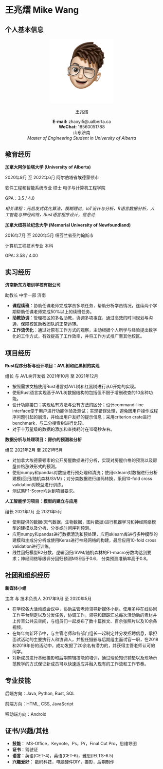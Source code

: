 # 王兆熠 Mike Wang

## 个人基本信息



<center><img src="Memoji Avatar.png" alt="Memoji Avatar" style="zoom:50%;" /></center>

<center> <p font-size="20px">
    王兆熠
    </p>  </center>

<center> <b>E-mail:</b> zhaoyi5@ualberta.ca</center>

<center> <b>WeChat:</b> 18560051788 </center>

<center> 山东济南 </center>

<center> <i>Master of Engineering Student in University of Alberta</i></center>

## 教育经历

**加拿大阿尔伯塔大学 (University of Alberta)** 

2020年9月 至 2022年6月	阿尔伯塔省埃德蒙顿市

软件工程和智能系统专业	硕士	电子与计算机工程学院

GPA：3.5 / 4.0

*相关课程：元启发式优化算法，模糊理论，IoT设计与分析，R语言数据分析，人工智能与神经网络，Rust语言程序设计，信息论*



**加拿大纽芬兰纪念大学 (Memorial University of Newfoundland)**

2016年7月 至 2020年5月	纽芬兰省圣约翰斯市

计算机工程技术专业	本科

GPA: 3.58 / 4.00

## 实习经历

**济南新东方培训学校有限公司**

助教长	中学一部	济南

- **课程续班**：协助任课老师完成学员多项任务，帮助分析学员情况，连续两个学期帮助任课老师完成50%以上的续班任务。
- **助教协调**：管理校区的多名助教，协调多项事宜，通过高效的时间规划与沟通，保障校区助教团队的正常运转。
- **工作流优化**：通过对原有工作方式的观察，主动根据个人所学与经验提出数字化的工作方式，有效提高了工作效率，并将工作方式推广至其他校区。

## 项目经历

**Rust程序分析与设计项目：AVL树和红黑树的实现**

组长 与 AVL树开发者	2021年10月 至 2021年12月

- 按照需求文档使用Rust语言对AVL树和红黑树进行从0开始的实现。
- 使用Rust语言实现基于AVL树数据结构的包括但不限于增删改查的10余种功能。
- 设计功能接口；实现私有方法与公有方法的区分；设计command-line interface便于用户进行功能体验及测试；实现错误处理，避免因用户操作或程序问题引起的崩溃，并给出用户友好的提示信息；采用criterion crate进行benchmark，与二分搜索树进行比较。
- 对于十万量级的数据的添加和查找耗时在10毫秒左右。

**数据分析与处理项目：房价的预测和分析**

组员	2021年2月 至 2021年5月

- 对加拿大埃德蒙顿市的公开房屋数据进行分析，实现对房屋价格的预测以及房屋价格涨跌形式的预测。
- 使用numpy和pandas对数据进行预处理和清洗；使用sklearn对数据进行分析建模(回归/随机森林/SVM)；对分类数据进行编码转换，采用10-fold cross validation对模型进行训练。
- 测试集F1-Score均达到项目要求。

**人工智能学习项目：模型的建立与应用**

组长	2021年1月 至 2021年5月

- 使用提供的数据(天气数据，生物数据，图片数据)进行机器学习和神经网络模型的建模以及分析，分类或时间序列预测。
- 应用numpy和pandas进行数据清洗和预处理，应用sklearn库进行多种模型的建模和主成分分析或使用Keras进行神经网络的构建，最后应用10-fold cross validation进行训练。
- 线性回归模型R2分数，逻辑回归/SVM/随机森林的F1-macro分数均达到要求；神经网络等级评分回归预测MSE低于0.6， 分类预测准确率高于0.8。

## 社团和组织经历

**新媒体小组**

主席 与 技术负责人	2017年9月 至 2020年5月

- 在学校各大活动或会议中，协助主管老师领导新媒体小组。使用多种在线协同工作平台制定以及分发任务，协调工作。领导和跟踪汇总每次活动后的素材并上传至公共云空间，与组员们一起发布了数十篇推文、百余张照片以及10余条视频。
- 在每年纳新环节中，与主管老师和各部门组长一起制定并分发招聘信息，承担面试活动的主要执行人和协调人，并担任摄影与后期组主面试官一职，在2018和2019年份的活动中，成功发掘了20余名有潜力的，并获得主管老师认可的同学。
- 对新成员进行基础摄影和后期剪辑技能的培训，通过理论知识铺垫以及现场示范教学的方式保证新成员可以快速适应并融入现有的工作流和工作节奏。

## 专业技能

后端方向：Java, Python, Rust, SQL

前端方向：HTML, CSS, JavaScript

移动端方向：Android

## 证书/兴趣/其他

- **技能**： MS-Office，Keynote，Ps，Pr，Final Cut Pro，思维导图
- **证书**：驾驶证
- **语言**：英语(CET-4)，英语(CET-6)，雅思(IELTS-6.5)
- **兴趣爱好**： 数码科技，电脑硬件DIY，摄影，后期制作
